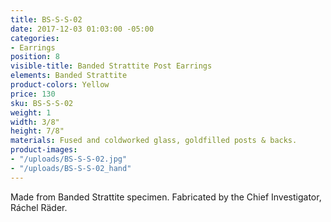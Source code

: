 ```yaml
---
title: BS-S-S-02
date: 2017-12-03 01:03:00 -05:00
categories:
- Earrings
position: 8
visible-title: Banded Strattite Post Earrings
elements: Banded Strattite
product-colors: Yellow
price: 130
sku: BS-S-S-02
weight: 1
width: 3/8"
height: 7/8"
materials: Fused and coldworked glass, goldfilled posts & backs.
product-images:
- "/uploads/BS-S-S-02.jpg"
- "/uploads/BS-S-S-02_hand"
---
```


Made from Banded Strattite specimen. Fabricated by the Chief Investigator, Ráchel Räder. 